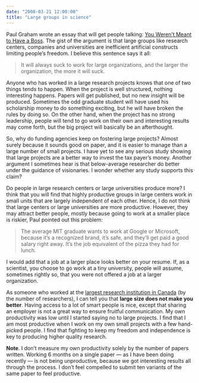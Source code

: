 ```yaml
---
date: "2008-03-21 12:00:00"
title: "Large groups in science"
---
```




Paul Graham wrote an essay that will get people talking: [You Weren&rsquo;t Meant to Have a Boss](http://www.paulgraham.com/boss.html). The gist of the argument is that large groups like research centers, companies and universities are inefficient artificial constructs limiting people&rsquo;s freedom. I believe this sentence says it all:

> It will always suck to work for large organizations, and the larger the organization, the more it will suck.


Anyone who has worked in a large research projects knows that one of two things tends to happen. When the project is well structured, nothing interesting happens. Papers will get published, but no new insight will be produced. Sometimes the odd graduate student will have used his scholarship money to do something exciting, but he will have broken the rules by doing so. On the other hand, when the project has no strong leadership, people will tend to go work on their own and interesting results may come forth, but the big project will basically be an afterthought.

So, why do funding agencies keep on fostering large projects? Almost surely because it sounds good on paper, and it is easier to manage than a large number of small projects. I have yet to see any serious study showing that large projects are a better way to invest the tax payer&rsquo;s money. Another argument I sometimes hear is that below-average researcher do better under the guidance of visionaries. I wonder whether any study supports this claim?

Do people in large research centers or large universities produce more? I think that you will find that highly productive groups in large centers work in small units that are largely independent of each other. Hence, I do not think that large centers or large universities are more productive. However, they may attract better people, mostly because going to work at a smaller place is riskier, Paul pointed out this problem:

>  The average MIT graduate wants to work at Google or Microsoft, because it&rsquo;s a recognized brand, it&rsquo;s safe, and they&rsquo;ll get paid a good salary right away. It&rsquo;s the job equivalent of the pizza they had for lunch.


I would add that a job at a larger place looks better on your resume. If, as a scientist, you choose to go work at a tiny university, people will assume, sometimes rightly so, that you were not offered a job at a larger organization.

As someone who worked at the [largest research institution in Canada](http://www.nrc-cnrc.gc.ca/index.html) (by the number of researchers), I can tell you that __large size does not make you better__. Having access to a lot of smart people is nice, except that sharing an employer is not a great way to ensure fruitful communication. My own productivity was low until I started saying no to large projects. I find that I am most productive when I work on my own small projects with a few hand-picked people. I find that fighting to keep my freedom and independence is key to producing higher quality research.

__Note__. I don&rsquo;t measure my own productivity solely by the number of papers written. Working 6 months on a single paper &mdash; as I have been doing recently &mdash; is not being unproductive, because we got interesting results all through the process. I don&rsquo;t feel compelled to submit ten variants of the same paper to feel productive.

